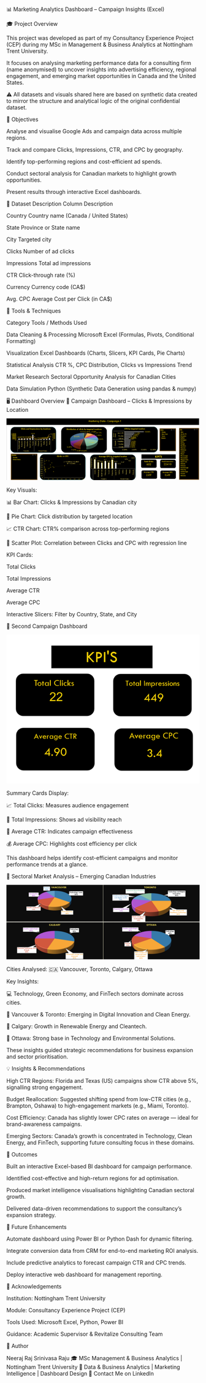 📊 Marketing Analytics Dashboard – Campaign Insights (Excel)

🎓 Project Overview

This project was developed as part of my Consultancy Experience Project (CEP) during my MSc in Management & Business Analytics at Nottingham Trent University.

It focuses on analysing marketing performance data for a consulting firm (name anonymised) to uncover insights into advertising efficiency, regional engagement, and emerging market opportunities in Canada and the United States.

⚠️ All datasets and visuals shared here are based on synthetic data created to mirror the structure and analytical logic of the original confidential dataset.

🧭 Objectives

Analyse and visualise Google Ads and campaign data across multiple regions.

Track and compare Clicks, Impressions, CTR, and CPC by geography.

Identify top-performing regions and cost-efficient ad spends.

Conduct sectoral analysis for Canadian markets to highlight growth opportunities.

Present results through interactive Excel dashboards.

📁 Dataset Description
Column	Description

Country	Country name (Canada / United States)

State	Province or State name

City	Targeted city

Clicks	Number of ad clicks

Impressions	Total ad impressions

CTR	Click-through rate (%)

Currency	Currency code (CA$)

Avg. CPC	Average Cost per Click (in CA$)

🧰 Tools & Techniques

Category	Tools / Methods Used

Data Cleaning & Processing	Microsoft Excel (Formulas, Pivots, Conditional Formatting)

Visualization	Excel Dashboards (Charts, Slicers, KPI Cards, Pie Charts)

Statistical Analysis	CTR %, CPC Distribution, Clicks vs Impressions Trend

Market Research	Sectoral Opportunity Analysis for Canadian Cities

Data Simulation	Python (Synthetic Data Generation using pandas & numpy)

🖥️ Dashboard Overview
🔸 Campaign Dashboard – Clicks & Impressions by Location

![First Campaign](First%20Campaign.png)

Key Visuals:

📊 Bar Chart: Clicks & Impressions by Canadian city

🥧 Pie Chart: Click distribution by targeted location

📈 CTR Chart: CTR% comparison across top-performing regions

🔹 Scatter Plot: Correlation between Clicks and CPC with regression line

KPI Cards:

Total Clicks

Total Impressions

Average CTR

Average CPC

Interactive Slicers: Filter by Country, State, and City

🔸 Second Campaign Dashboard

![Second Campaign](Second%20Campaign.png)

Summary Cards Display:

📈 Total Clicks: Measures audience engagement

👀 Total Impressions: Shows ad visibility reach

🎯 Average CTR: Indicates campaign effectiveness

💰 Average CPC: Highlights cost efficiency per click

This dashboard helps identify cost-efficient campaigns and monitor performance trends at a glance.

🔸 Sectoral Market Analysis – Emerging Canadian Industries

![Emerging MArkets](Emerging%20Markets.png)

Cities Analysed:
🇨🇦 Vancouver, Toronto, Calgary, Ottawa

Key Insights:

💻 Technology, Green Economy, and FinTech sectors dominate across cities.

🌱 Vancouver & Toronto: Emerging in Digital Innovation and Clean Energy.

🔋 Calgary: Growth in Renewable Energy and Cleantech.

🧠 Ottawa: Strong base in Technology and Environmental Solutions.

These insights guided strategic recommendations for business expansion and sector prioritisation.

💡 Insights & Recommendations

High CTR Regions:
Florida and Texas (US) campaigns show CTR above 5%, signalling strong engagement.

Budget Reallocation:
Suggested shifting spend from low-CTR cities (e.g., Brampton, Oshawa) to high-engagement markets (e.g., Miami, Toronto).

Cost Efficiency:
Canada has slightly lower CPC rates on average — ideal for brand-awareness campaigns.

Emerging Sectors:
Canada’s growth is concentrated in Technology, Clean Energy, and FinTech, supporting future consulting focus in these domains.

🧾 Outcomes

Built an interactive Excel-based BI dashboard for campaign performance.

Identified cost-effective and high-return regions for ad optimisation.

Produced market intelligence visualisations highlighting Canadian sectoral growth.

Delivered data-driven recommendations to support the consultancy’s expansion strategy.

🚀 Future Enhancements

Automate dashboard using Power BI or Python Dash for dynamic filtering.

Integrate conversion data from CRM for end-to-end marketing ROI analysis.

Include predictive analytics to forecast campaign CTR and CPC trends.

Deploy interactive web dashboard for management reporting.

🏫 Acknowledgements

Institution: Nottingham Trent University

Module: Consultancy Experience Project (CEP)

Tools Used: Microsoft Excel, Python, Power BI

Guidance: Academic Supervisor & Revitalize Consulting Team

👤 Author

Neeraj Raj Srinivasa Raju
🎓 MSc Management & Business Analytics | Nottingham Trent University
💼 Data & Business Analytics | Marketing Intelligence | Dashboard Design
📧 Contact Me on LinkedIn

